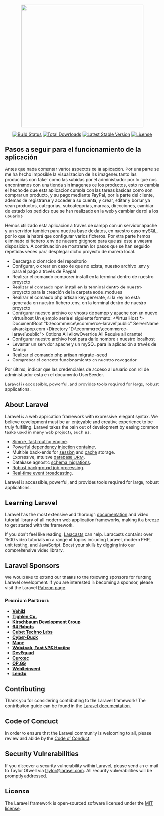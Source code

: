 <p align="center"><a href="https://laravel.com" target="_blank"><img src="https://raw.githubusercontent.com/laravel/art/master/logo-lockup/5%20SVG/2%20CMYK/1%20Full%20Color/laravel-logolockup-cmyk-red.svg" width="400"></a></p>

<p align="center">
<a href="https://travis-ci.org/laravel/framework"><img src="https://travis-ci.org/laravel/framework.svg" alt="Build Status"></a>
<a href="https://packagist.org/packages/laravel/framework"><img src="https://img.shields.io/packagist/dt/laravel/framework" alt="Total Downloads"></a>
<a href="https://packagist.org/packages/laravel/framework"><img src="https://img.shields.io/packagist/v/laravel/framework" alt="Latest Stable Version"></a>
<a href="https://packagist.org/packages/laravel/framework"><img src="https://img.shields.io/packagist/l/laravel/framework" alt="License"></a>
</p>

## Pasos a seguir para el funcionamiento de la aplicación

Antes que nada comentar varios aspectos de la aplicación. Por una parte se me ha hecho imposible la visualizacion de las imagenes tanto las producidas con faker como las subidas por el administrador por lo que nos encontramos con una tienda sin imagenes de los productos, esto no cambia el hecho de que esta aplicacion cumpla con las tareas basicas como son comprar un producto, y su pago mediante PayPal, por la parte del cliente, ademas de registrarse y acceder a su cuenta, y crear, editar y borrar ya sean productos, categorias, subcategorias, marcas, direcciones, cambiar de estado los pedidos que se han realizado en la web y cambiar de rol a los usuarios.

Hemos utilizado esta aplicacion a traves de xampp con un servidor apache y un servidor tambien para nuestra base de datos, en nuestro caso mySQL, por lo que la habrá que configurar varios ficheros. Por otra parte hemos eliminado el fichero .env de nuestro gitignore para que asi este a vuestra disposicion. A continuación se mostraran los pasos que se han seguido repetidas veces para desplegar dicho proyecto de manera local.

- Descarga o clonacion del repositorio
- Configurar, o crear en caso de que no exista, nuestro archivo .env y para el pago a través de Paypal
- Realizar el comando composer install en la terminal dentro de nuestro proyecto
- Realizar el comando npm install en la terminal dentro de nuestro proyecto para la creación de la carpeta node_modules
- Realizar el comando php artisan key:generate, si la key no esta generada en nuestro fichero .env, en la terminal dentro de nuestro proyecto
- Configurar nuestro archivo de vhosts de xampp y apache con un nuevo virtualhost
    Un ejemplo seria el siguiente formato:
    <VirtualHost *>
        DocumentRoot "D:\ecommerce\ecommerce-laravel\public"
        ServerName alvarokpop.com
        <Directory "D:\ecommerce\ecommerce-laravel\public">
            Options All
            AllowOverride All
            Require all granted
        </Directory>
    </VirtualHost>
- Configurar nuestro archivo host para darle nombre a nuestro localhost
- Levantar un servidor apache y un mySQL para la aplicación a través de Xampp
- Realizar el comando php artisan migrate –seed
- Comprobar el correcto funcionamiento en nuestro navegador

Por último, indicar que las credenciales de acceso al usuario con rol de administrador esta en el documento UserSeeder.

Laravel is accessible, powerful, and provides tools required for large, robust applications.

## About Laravel

Laravel is a web application framework with expressive, elegant syntax. We believe development must be an enjoyable and creative experience to be truly fulfilling. Laravel takes the pain out of development by easing common tasks used in many web projects, such as:

- [Simple, fast routing engine](https://laravel.com/docs/routing).
- [Powerful dependency injection container](https://laravel.com/docs/container).
- Multiple back-ends for [session](https://laravel.com/docs/session) and [cache](https://laravel.com/docs/cache) storage.
- Expressive, intuitive [database ORM](https://laravel.com/docs/eloquent).
- Database agnostic [schema migrations](https://laravel.com/docs/migrations).
- [Robust background job processing](https://laravel.com/docs/queues).
- [Real-time event broadcasting](https://laravel.com/docs/broadcasting).

Laravel is accessible, powerful, and provides tools required for large, robust applications.

## Learning Laravel

Laravel has the most extensive and thorough [documentation](https://laravel.com/docs) and video tutorial library of all modern web application frameworks, making it a breeze to get started with the framework.

If you don't feel like reading, [Laracasts](https://laracasts.com) can help. Laracasts contains over 1500 video tutorials on a range of topics including Laravel, modern PHP, unit testing, and JavaScript. Boost your skills by digging into our comprehensive video library.

## Laravel Sponsors

We would like to extend our thanks to the following sponsors for funding Laravel development. If you are interested in becoming a sponsor, please visit the Laravel [Patreon page](https://patreon.com/taylorotwell).

### Premium Partners

- **[Vehikl](https://vehikl.com/)**
- **[Tighten Co.](https://tighten.co)**
- **[Kirschbaum Development Group](https://kirschbaumdevelopment.com)**
- **[64 Robots](https://64robots.com)**
- **[Cubet Techno Labs](https://cubettech.com)**
- **[Cyber-Duck](https://cyber-duck.co.uk)**
- **[Many](https://www.many.co.uk)**
- **[Webdock, Fast VPS Hosting](https://www.webdock.io/en)**
- **[DevSquad](https://devsquad.com)**
- **[Curotec](https://www.curotec.com/services/technologies/laravel/)**
- **[OP.GG](https://op.gg)**
- **[WebReinvent](https://webreinvent.com/?utm_source=laravel&utm_medium=github&utm_campaign=patreon-sponsors)**
- **[Lendio](https://lendio.com)**

## Contributing

Thank you for considering contributing to the Laravel framework! The contribution guide can be found in the [Laravel documentation](https://laravel.com/docs/contributions).

## Code of Conduct

In order to ensure that the Laravel community is welcoming to all, please review and abide by the [Code of Conduct](https://laravel.com/docs/contributions#code-of-conduct).

## Security Vulnerabilities

If you discover a security vulnerability within Laravel, please send an e-mail to Taylor Otwell via [taylor@laravel.com](mailto:taylor@laravel.com). All security vulnerabilities will be promptly addressed.

## License

The Laravel framework is open-sourced software licensed under the [MIT license](https://opensource.org/licenses/MIT).
